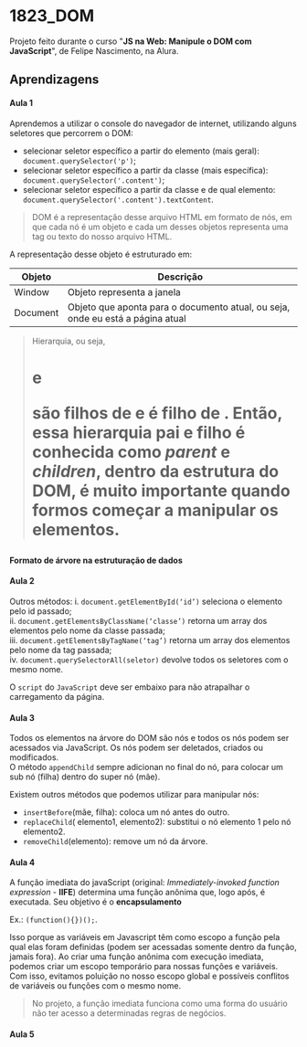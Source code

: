 # 1823_DOM

Projeto feito durante o curso "**JS na Web: Manipule o DOM com JavaScript**", de Felipe Nascimento, na Alura.  

## Aprendizagens

#### Aula 1  
Aprendemos a utilizar o console do navegador de internet, utilizando alguns seletores que percorrem o DOM:  
- selecionar seletor específico a partir do elemento (mais geral): `document.querySelector('p')`;  
- selecionar seletor específico a partir da classe (mais específica): `document.querySelector('.content')`;  
- selecionar seletor específico a partir da classe e de qual elemento: `document.querySelector('.content').textContent`.  
  
 > DOM é a representação desse arquivo HTML em formato de nós, em que cada nó é um objeto e cada um desses objetos representa uma tag ou texto do nosso arquivo HTML.  

  A representação desse objeto é estruturado em:  
    
  Objeto | Descrição
  ----- | --------
  Window | Objeto representa a janela
  Document | Objeto que aponta para o documento atual, ou seja, onde eu está a página atual
  
   > Hierarquia, ou seja, <h1> e <p> são filhos de <body> e <body> é filho de <html>. Então, essa hierarquia pai e filho é conhecida como *parent* e *children*, dentro da estrutura do DOM, é muito importante quando formos começar a manipular os elementos.  
     
**Formato de árvore na estruturação de dados** 

#### Aula 2  

Outros métodos:
i. `document.getElementById(‘id’)` seleciona o elemento pelo id passado;  
ii. `document.getElementsByClassName(‘classe’)` retorna um array dos elementos pelo nome da classe passada;  
iii. `document.getElementsByTagName(‘tag’)` retorna um array dos elementos pelo nome da tag passada;  
iv. `document.querySelectorAll(seletor)` devolve todos os seletores com o mesmo nome.  

O `script` do `JavaScript` deve ser embaixo para não atrapalhar o carregamento da página.  

#### Aula 3

Todos os elementos na árvore do DOM são nós e todos os nós podem ser acessados via JavaScript. Os nós podem ser deletados, criados ou modificados.  
O método `appendChild` sempre adicionan no final do nó, para colocar um sub nó (filha) dentro do super nó (mãe).

Existem outros métodos que podemos utilizar para manipular nós:
- `insertBefore`(mãe, filha): coloca um nó antes do outro.
- `replaceChild`( elemento1, elemento2): substitui o nó elemento 1 pelo nó elemento2.
- `removeChild`(elemento): remove um nó da árvore.

#### Aula 4
A função imediata do javaScript (original: *Immediately-invoked function expression* - **IIFE**) determina uma função anônima que, logo após, é executada. Seu objetivo é o **encapsulamento**

Ex.: `(function(){})();`.

Isso porque as variáveis em Javascript têm como escopo a função pela qual elas foram definidas (podem ser acessadas somente dentro da função, jamais fora). Ao criar uma função anônima com execução imediata, podemos criar um escopo temporário para nossas funções e variáveis. Com isso, evitamos poluição no nosso escopo global e possíveis conflitos de variáveis ou funções com o mesmo nome.

> No projeto, a função imediata funciona como uma forma do usuário não ter acesso a determinadas regras de negócios.

#### Aula 5